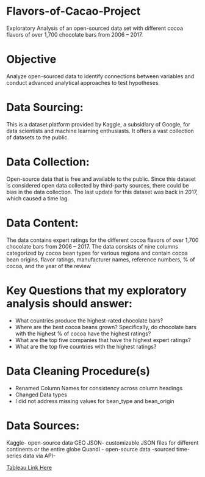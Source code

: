 # Flavors-of-Cacao-Project
Exploratory Analysis of an open-sourced data set with different cocoa flavors of over 1,700 chocolate bars from 2006 – 2017.

# Objective
Analyze open-sourced data to identify connections between variables and conduct advanced analytical approaches to test hypotheses.

# Data Sourcing:
This is a dataset platform provided by Kaggle, a subsidiary of Google, for data scientists and machine learning enthusiasts. It offers a vast collection of datasets to the public.

# Data Collection:
Open-source data that is free and available to the public. Since this dataset is considered open data collected 
by third-party sources, there could be bias in the data collection. The last update for this dataset was back in 2017, which caused a time lag.

# Data Content:
The data contains expert ratings for the different cocoa flavors of over 1,700 chocolate bars from 2006 – 2017. The data consists of 
nine columns categorized by cocoa bean types for various regions and contain cocoa bean origins, flavor ratings, manufacturer names, 
reference numbers, % of cocoa, and the year of the review

# Key Questions that my exploratory analysis should answer:
* What countries produce the highest-rated chocolate bars?
* Where are the best cocoa beans grown? Specifically, do chocolate bars with the highest % of cocoa have the highest 
ratings?
* What are the top five companies that have the highest expert ratings?
* What are the top five countries with the highest ratings?

# Data Cleaning Procedure(s)
* Renamed Column Names for consistency across column headings
* Changed Data types
* I did not address missing values for bean_type and bean_origin

# Data Sources:
Kaggle- open-source data
GEO JSON- customizable JSON files for different continents or the entire globe
Quandl - open-source data -sourced time-series data via API-

[Tableau Link Here](https://public.tableau.com/shared/QCP85K7PK?:display_count=n&:origin=viz_share_link)







